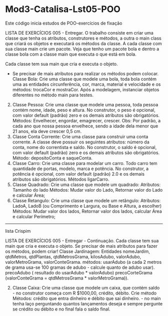 # Mod3-Catalisa-Lst05-POO
Este código inicia estudos de POO-exercícios de fixação

LISTA DE EXERCÍCIOS 005 - Entregar.
O trabalho consiste em criar uma classe que tenha os atributos, construtores e métodos, a outra o main class que criará os objetos e executará os métodos da classe.
A cada classe com sua classe main crie um pacote.
Veja que tenho um pacote bola e dentro a classe bola com a classe main que executa o que está em bola.

Cada classe tem sua main que cria e executa o objeto.
- Se precisar de mais atributos para realizar os métodos podem colocar.
  Classe Bola: Crie uma classe que modele uma bola, toda bola contém uma as entidades circunferência, cor, marca, material e velocidade e os métodos: trocaCor e mostraCor. Após a modelagem, instanciar objetos diferentes no método main para testes.
2. Classe Pessoa: Crie uma classe que modele uma pessoa, toda pessoa contém nome, idade, peso e altura. No construtor, o peso é opcional, com valor default (padrão) zero e os demais atributos são obrigatórios.
   Métodos: Envelhecer, engordar, emagrecer, crescer. Obs: Por padrão, a cada ano que nossa pessoa envelhece, sendo a idade dela menor que 21 anos, ela deve crescer 0,5 cm.
3. Classe Conta Corrente: Crie uma classe para construir uma conta corrente. A classe deve possuir os seguintes atributos: número da conta, nome do correntista e saldo. No construtor, o saldo é opcional, com valor default (padrão) zero e os demais atributos são obrigatórios.
   Método: depositoConta e saqueConta.
4. Classe Carro: Crie uma classe para modelar um carro. Todo carro tem quantidade de portas, modelo, marca e potência. No construtor, a potência é opcional, com valor default (padrão) 2.0 e os demais atributos são obrigatórios.
   Métodos ligarCarro.
5. Classe Quadrado: Crie uma classe que modele um quadrado:
   Atributos: Tamanho do lado
   Métodos: Mudar valor do Lado, Retornar valor do Lado e calcular Área;
6. Classe Retangulo: Crie uma classe que modele um retângulo:
   Atributos: LadoA, LadoB (ou Comprimento e Largura, ou Base e Altura, a escolher)
   Métodos: Mudar valor dos lados, Retornar valor dos lados, calcular Área e calcular Perímetro;


------------------------------------

lista Crispim

LISTA DE EXERCÍCIOS 005 - Entregar - Continuação.
Cada classe tem sua main que cria e executa o objeto.
Se precisar de mais atributos para fazer os métodos, podem criar!
Classe Jardinagem: Entidades nomeJardim, qtdMetros, qtdPlantas, qtdMetrosGrama, kilosAdubo, valorAdubo, valorMetroGrama, valorConteGrama.
métodos: usarAdubo (a cada 2 metros de grama usa-se 100 gramas de adubo - calcule quanto de adubo usar). precoAdubo ( resultado do usarAdubo  * valorAdubo) precoCorteGrama (valorConteGrama = qtdMetrosGrama * valorMetroGrama)).

2. Classe Caixa: Crie uma classe que modele um caixa, que contém saldo - no construtor começa com R $1000,00, crédito, débito. Crie método
   Métodos: crédito que entra dinheiro e débito que sai dinheiro. - no main tenha laço perguntando quantos lançamentos deseja e sempre pergunte se crédito ou débito e no final fala o saldo final.

